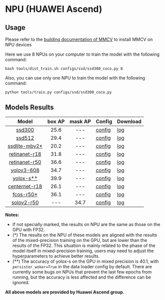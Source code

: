 # NPU (HUAWEI Ascend)

## Usage

Please refer to the [building documentation of MMCV](https://mmcv.readthedocs.io/en/latest/get_started/build.html#build-mmcv-full-on-ascend-npu-machine) to install MMCV on NPU devices

Here we use 8 NPUs on your computer to train the model with the following command:

```shell
bash tools/dist_train.sh configs/ssd/ssd300_coco.py 8
```

Also, you can use only one NPU to train the model with the following command:

```shell
python tools/train.py configs/ssd/ssd300_coco.py
```

## Models Results

|        Model         | box AP | mask AP | Config                                                                                                                        | Download                                                                                                     |
| :------------------: | :----: | :-----: | :---------------------------------------------------------------------------------------------------------------------------- | :----------------------------------------------------------------------------------------------------------- |
|     [ssd300](<>)     |  25.6  |   ---   | [config](https://github.com/open-mmlab/mmdetection/blob/master/configs/ssd/ssd300_fp16_coco.py)                               | [log](https://download.openmmlab.com/mmdetection/v2.0/npu/ssd300_coco.log.json)                              |
|     [ssd512](<>)     |  29.4  |   ---   | [config](https://github.com/open-mmlab/mmdetection/blob/master/configs/ssd/ssd512_fp16_coco.py)                               | [log](https://download.openmmlab.com/mmdetection/v2.0/npu/ssd512_coco.log.json)                              |
| [ssdlite-mbv2\*](<>) |  20.2  |   ---   | [config](https://github.com/open-mmlab/mmdetection/blob/master/configs/ssd/ssdlite_mobilenetv2_scratch_600e_coco.py)          | [log](https://download.openmmlab.com/mmdetection/v2.0/npu/ssdlite_mobilenetv2_scratch_600e_coco.log.json)    |
| [retinanet-r18](<>)  |  31.8  |   ---   | [config](https://github.com/open-mmlab/mmdetection/blob/master/configs/retinanet/retinanet_r18_fpn_1x8_1x_coco.py)            | [log](https://download.openmmlab.com/mmdetection/v2.0/npu/retinanet_r18_fpn_1x8_1x_coco.log.json)            |
| [retinanet-r50](<>)  |  36.6  |   ---   | [config](https://github.com/open-mmlab/mmdetection/blob/master/configs/retinanet/retinanet_r50_fpn_fp16_1x_coco.py)           | [log](https://download.openmmlab.com/mmdetection/v2.0/npu/retinanet_r50_fpn_1x_coco.log.json)                |
|   [yolov3-608](<>)   |  34.7  |   ---   | [config](https://github.com/open-mmlab/mmdetection/blob/master/configs/yolo/yolov3_d53_fp16_mstrain-608_273e_coco.py)         | [log](https://download.openmmlab.com/mmdetection/v2.0/npu/yolov3_d53_fp16_mstrain-608_273e_coco.log.json)    |
|  [yolox-s\*\*](<>)   |  39.9  |   ---   | [config](https://github.com/open-mmlab/mmdetection/blob/master/configs/yolox/yolox_s_8x8_300e_coco.py)                        | [log](https://download.openmmlab.com/mmdetection/v2.0/npu/yolox_s_8x8_300e_coco.log.json)                    |
| [centernet-r18](<>)  |  26.1  |   ---   | [config](https://github.com/open-mmlab/mmdetection/blob/master/configs/centernet/centernet_resnet18_140e_cocoo.py)            | [log](https://download.openmmlab.com/mmdetection/v2.0/npu/centernet_resnet18_140e_coco.log.jsonn)            |
|   [fcos-r50\*](<>)   |  36.1  |   ---   | [config](https://github.com/open-mmlab/mmdetection/blob/master/configs/fcos/fcos_r50_caffe_fpn_gn-head_fp16_1x_bs8x8_coco.py) | [log](https://download.openmmlab.com/mmdetection/v2.0/npu/fcos_r50_caffe_fpn_gn-head_1x_coco_bs8x8.log.json) |
|   [solov2-r50](<>)   |  ---   |  34.7   | [config](https://github.com/open-mmlab/mmdetection/blob/master/configs/solov2/solov2_r50_fpn_1x_coco.py)                      | [log](https://download.openmmlab.com/mmdetection/v2.0/npu/solov2_r50_fpn_1x_coco.log.json)                   |

**Notes:**

- If not specially marked, the results on NPU are the same as those on the GPU with FP32.
- (\*) The results on the NPU of these models are aligned with the results of the mixed-precision training on the GPU,
  but are lower than the results of the FP32. This situation is mainly related to the phase of the model itself in
  mixed-precision training, users may need to adjust the hyperparameters to achieve better results.
- (\*\*) The accuracy of yolox-s on the GPU in mixed precision is 40.1, with `persister_woker=True` in the data loader config by default.
  There are currently some bugs on NPUs that prevent the last few epochs from running, but the accuracy is less affected and the difference can be ignored.

**All above models are provided by Huawei Ascend group.**
